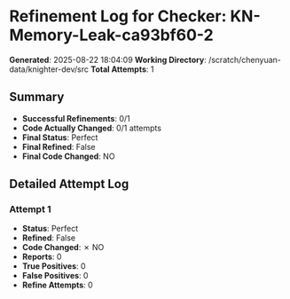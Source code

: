 # Refinement Log for Checker: KN-Memory-Leak-ca93bf60-2

**Generated**: 2025-08-22 18:04:09
**Working Directory**: /scratch/chenyuan-data/knighter-dev/src
**Total Attempts**: 1

## Summary
- **Successful Refinements**: 0/1
- **Code Actually Changed**: 0/1 attempts
- **Final Status**: Perfect
- **Final Refined**: False
- **Final Code Changed**: NO

## Detailed Attempt Log

### Attempt 1
- **Status**: Perfect
- **Refined**: False
- **Code Changed**: ✗ NO
- **Reports**: 0
- **True Positives**: 0
- **False Positives**: 0
- **Refine Attempts**: 0
